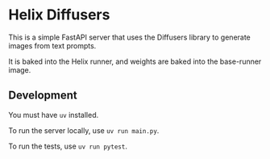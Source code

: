 # Helix Diffusers

This is a simple FastAPI server that uses the Diffusers library to generate images from text prompts.

It is baked into the Helix runner, and weights are baked into the base-runner image.

## Development

You must have `uv` installed.

To run the server locally, use `uv run main.py`.

To run the tests, use `uv run pytest`.
